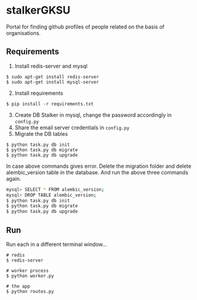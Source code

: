 # stalkerGKSU
Portal for finding github profiles of people related on the basis of organisations.

## Requirements
1. Install redis-server and mysql
```
$ sudo apt-get install redis-server
$ sudo apt-get install mysql-server
```
2. Install requirements
```
$ pip install -r requirements.txt
```
3. Create DB Stalker in mysql, change the password accordingly in `config.py`
4. Share the email server credentials in `config.py`
5. Migrate the DB tables
```
$ python task.py db init
$ python task.py db migrate
$ python task.py db upgrade
```
In case above commands gives error. Delete the migration folder and delete alembic_version table in the database. And run the above three commands again.
```sh
mysql> SELECT * FROM alembic_version;
mysql> DROP TABLE alembic_version;
$ python task.py db init
$ python task.py db migrate
$ python task.py db upgrade
```

## Run

Run each in a different terminal window...

```
# redis
$ redis-server

# worker process
$ python worker.py

# the app
$ python routes.py
```
